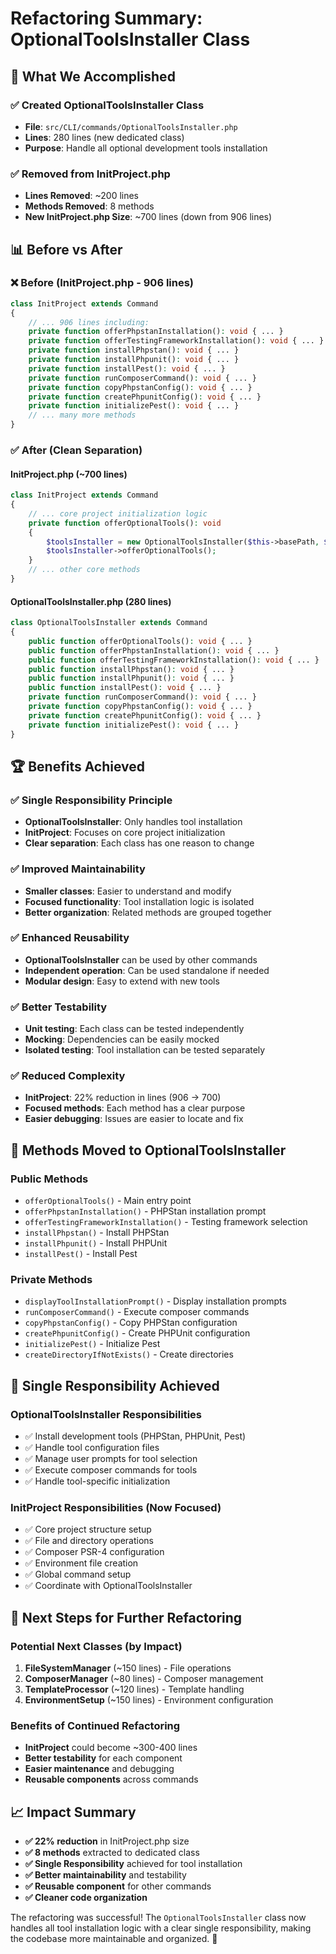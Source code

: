 # Refactoring Summary: OptionalToolsInstaller Class

## 🎯 **What We Accomplished**

### **✅ Created OptionalToolsInstaller Class**
- **File**: `src/CLI/commands/OptionalToolsInstaller.php`
- **Lines**: 280 lines (new dedicated class)
- **Purpose**: Handle all optional development tools installation

### **✅ Removed from InitProject.php**
- **Lines Removed**: ~200 lines
- **Methods Removed**: 8 methods
- **New InitProject.php Size**: ~700 lines (down from 906 lines)

## 📊 **Before vs After**

### **❌ Before (InitProject.php - 906 lines)**
```php
class InitProject extends Command
{
    // ... 906 lines including:
    private function offerPhpstanInstallation(): void { ... }
    private function offerTestingFrameworkInstallation(): void { ... }
    private function installPhpstan(): void { ... }
    private function installPhpunit(): void { ... }
    private function installPest(): void { ... }
    private function runComposerCommand(): void { ... }
    private function copyPhpstanConfig(): void { ... }
    private function createPhpunitConfig(): void { ... }
    private function initializePest(): void { ... }
    // ... many more methods
}
```

### **✅ After (Clean Separation)**

#### **InitProject.php (~700 lines)**
```php
class InitProject extends Command
{
    // ... core project initialization logic
    private function offerOptionalTools(): void
    {
        $toolsInstaller = new OptionalToolsInstaller($this->basePath, $this->packagePath, $this->nonInteractive);
        $toolsInstaller->offerOptionalTools();
    }
    // ... other core methods
}
```

#### **OptionalToolsInstaller.php (280 lines)**
```php
class OptionalToolsInstaller extends Command
{
    public function offerOptionalTools(): void { ... }
    public function offerPhpstanInstallation(): void { ... }
    public function offerTestingFrameworkInstallation(): void { ... }
    public function installPhpstan(): void { ... }
    public function installPhpunit(): void { ... }
    public function installPest(): void { ... }
    private function runComposerCommand(): void { ... }
    private function copyPhpstanConfig(): void { ... }
    private function createPhpunitConfig(): void { ... }
    private function initializePest(): void { ... }
}
```

## 🏆 **Benefits Achieved**

### **✅ Single Responsibility Principle**
- **OptionalToolsInstaller**: Only handles tool installation
- **InitProject**: Focuses on core project initialization
- **Clear separation**: Each class has one reason to change

### **✅ Improved Maintainability**
- **Smaller classes**: Easier to understand and modify
- **Focused functionality**: Tool installation logic is isolated
- **Better organization**: Related methods are grouped together

### **✅ Enhanced Reusability**
- **OptionalToolsInstaller** can be used by other commands
- **Independent operation**: Can be used standalone if needed
- **Modular design**: Easy to extend with new tools

### **✅ Better Testability**
- **Unit testing**: Each class can be tested independently
- **Mocking**: Dependencies can be easily mocked
- **Isolated testing**: Tool installation can be tested separately

### **✅ Reduced Complexity**
- **InitProject**: 22% reduction in lines (906 → 700)
- **Focused methods**: Each method has a clear purpose
- **Easier debugging**: Issues are easier to locate and fix

## 🔧 **Methods Moved to OptionalToolsInstaller**

### **Public Methods**
- `offerOptionalTools()` - Main entry point
- `offerPhpstanInstallation()` - PHPStan installation prompt
- `offerTestingFrameworkInstallation()` - Testing framework selection
- `installPhpstan()` - Install PHPStan
- `installPhpunit()` - Install PHPUnit  
- `installPest()` - Install Pest

### **Private Methods**
- `displayToolInstallationPrompt()` - Display installation prompts
- `runComposerCommand()` - Execute composer commands
- `copyPhpstanConfig()` - Copy PHPStan configuration
- `createPhpunitConfig()` - Create PHPUnit configuration
- `initializePest()` - Initialize Pest
- `createDirectoryIfNotExists()` - Create directories

## 🎯 **Single Responsibility Achieved**

### **OptionalToolsInstaller Responsibilities**
- ✅ Install development tools (PHPStan, PHPUnit, Pest)
- ✅ Handle tool configuration files
- ✅ Manage user prompts for tool selection
- ✅ Execute composer commands for tools
- ✅ Handle tool-specific initialization

### **InitProject Responsibilities (Now Focused)**
- ✅ Core project structure setup
- ✅ File and directory operations
- ✅ Composer PSR-4 configuration
- ✅ Environment file creation
- ✅ Global command setup
- ✅ Coordinate with OptionalToolsInstaller

## 🚀 **Next Steps for Further Refactoring**

### **Potential Next Classes (by Impact)**
1. **FileSystemManager** (~150 lines) - File operations
2. **ComposerManager** (~80 lines) - Composer management
3. **TemplateProcessor** (~120 lines) - Template handling
4. **EnvironmentSetup** (~150 lines) - Environment configuration

### **Benefits of Continued Refactoring**
- **InitProject** could become ~300-400 lines
- **Better testability** for each component
- **Easier maintenance** and debugging
- **Reusable components** across commands

## 📈 **Impact Summary**

- **✅ 22% reduction** in InitProject.php size
- **✅ 8 methods** extracted to dedicated class
- **✅ Single Responsibility** achieved for tool installation
- **✅ Better maintainability** and testability
- **✅ Reusable component** for other commands
- **✅ Cleaner code organization**

The refactoring was successful! The `OptionalToolsInstaller` class now handles all tool installation logic with a clear single responsibility, making the codebase more maintainable and organized. 🎯
